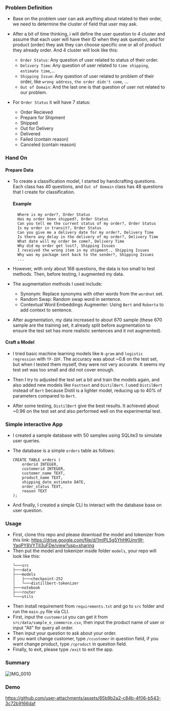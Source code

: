 ### Problem Definition
- Base on the problem user can ask anything about related to their order, we need to determine the cluster of field that user may ask.

- After a bit of time thinking, i will define the user question to 4 cluster and assume that each user will have their ID when they ask question, and for product (order) they ask they can choose specific one or all of product they already order. And 4 cluster will look like this:
    - `Order Status`: Any question of user related to status of their order.
    - `Delivery Time`: Any question of user related to `time shipping`, `estimate time`,...
    - `Shipping Issue`: Any question of user related to problem of their order, like `wrong address`, `the order didn't come`, ...
    - `Out of Domain`: And the last one is that question of user not related to our problem.

- For `Order Status` it will have 7 status:
    - Order Recieved
    - Prepare for Shipment
    - Shipped
    - Out for Delivery
    - Delivered
    - Failed (contain reason)
    - Canceled (contain reason)
### Hand On
#### Prepare Data
- To create a classification model, I started by handcrafting questions. Each class has 40 questions, and `Out of Domain` class has 48 questions that I create for classification.
  #### Example
  ```
    Where is my order?, Order Status
    Has my order been shipped?, Order Status
    Can you tell me the current status of my order?, Order Status
    Is my order in transit?, Order Status
    Can you give me a delivery date for my order?, Delivery Time
    Is there any delay in the delivery of my order?, Delivery Time
    What date will my order be come?, Delivery Time
    Why did my order get lost?, Shipping Issues
    I received the wrong item in my shipment., Shipping Issues
    Why was my package sent back to the sender?, Shipping Issues
    ...
  ```

- However, with only about 168 questions, the data is too small to test methods. Then, before testing, I augmented my data.

- The augmentation methods I used include:
    - Synonym: Replace synonyms with other words from the `wordnet` set.
    - Random Swap: Random swap word in sentence.
    - Contextual Word Embeddings Augmenter: Using `Bert` and `Roberta` to add context to sentence.
- After augmentation, my data increased to about 670 sample (these 670 sample are the training set, it already split before augmentation to ensure the test set has more realistic sentences and it not augmented).

#### Craft a Model
- I tried basic machine learning models like `N-gram` and `logistic regression` with `TF-IDF`. The accuracy was about ~0.8 on the test set, but when I tested them myself, they were not very accurate. It seems my test set was too small and did not cover enough.

- Then I try to adjusted the test set a bit and train the models again, and also added new models like `Fasttext` and `DistilBert`. I used `DistilBert` instead of `Bert` because Distil is a lighter model, reducing up to 40% of parameters compared to `Bert`.

- After some testing, `DistilBert` give the best results. It achieved about ~0.96 on the test set and also performed well on the experimental test.

### Simple interactive App
- I created a sample database with 50 samples using SQLite3 to simulate user queries.

- The database is a simple `orders` table as follows:
    ```
    CREATE TABLE orders (
        orderid INTEGER,
        customerid INTEGER,
        customer_name TEXT,
        product_name TEXT,
        shipping_date_estimate DATE,
        order_status TEXT,
        reason TEXT
    );
    ```
- And finally, I created a simple CLI to interact with the database base on user question.
### Usage
- First, clone this repo and please download the model and tokenizer from this link: https://drive.google.com/file/d/1mlPL5g5YhHKUmrW-YaoPY8VYTlI3uFDe/view?usp=sharing
- Then put the model and tokenizer inside folder `models`, your repo will look like this:
    ```
    └───src
    ├───data
    ├───models
    │   ├───checkpoint-252
    │   └───distillbert-tokenizer
    ├───notebook
    ├───router
    └───utils
    ```
- Then install requirement from `requirements.txt` and go to `src` folder and run the `main.py` file via CLI.
- First, input the `customerid` you can get it from `src/data/sample_e_commerce.csv`, then input the product name of user or input "All" for query all order.
- Then input your question to ask about your order.
- If you want change customer, type `/ccustomer` in question field, if you want change product, type `/cproduct` in question field.
- Finally, to exit, please type `/exit` to exit the app.

### Summary
![IMG_0010](https://github.com/user-attachments/assets/4a97b9c8-36e7-4ffe-a6e1-2a86690f74d6)

### Demo
https://github.com/user-attachments/assets/65b9b2a2-c84b-4f06-b543-3c72b9166daf



